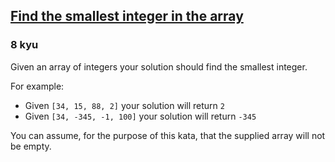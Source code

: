 <h2><a href=https://www.codewars.com/kata/55a2d7ebe362935a210000b2/train/javascript target="_blank">Find the smallest integer in the array</a></h2><h3>8 kyu</h3><p>Given an array of integers your solution should find the smallest integer. </p><p>For example:</p><ul><li>Given <code>[34, 15, 88, 2]</code> your solution will return <code>2</code></li><li>Given <code>[34, -345, -1, 100]</code> your solution will return <code>-345</code></li></ul><p>You can assume, for the purpose of this kata, that the supplied array will not be empty.</p>